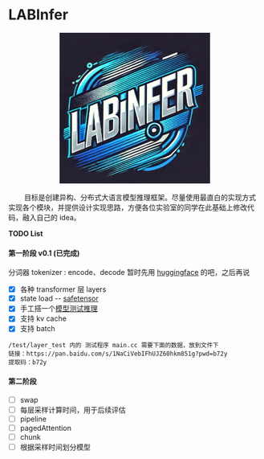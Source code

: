 # LABInfer
<p align="center">
  <img src="./assets/logo.png" width="300" alt="LABINFER">
</p>
&nbsp;&nbsp;&nbsp;&nbsp;&nbsp;&nbsp;&nbsp;&nbsp;目标是创建异构、分布式大语言模型推理框架。尽量使用最直白的实现方式实现各个模块，并提供设计实现思路，方便各位实验室的同学在此基础上修改代码，融入自己的 idea。

**TODO List**
#### 第一阶段 v0.1 (已完成)
分词器 tokenizer : encode、decode 暂时先用 [huggingface](https://github.com/huggingface/tokenizers) 的吧，之后再说
- [x] 各种 transformer 层 layers
- [x] state load -- [safetensor]([https://github.com/syoyo/safetensors-cpp)
- [x] 手工搭一个[模型测试推理](https://huggingface.co/meta-llama/Llama-3.2-1B/tree/main?library=transformers)
- [x] 支持 kv cache
- [x] 支持 batch

```
/test/layer_test 内的 测试程序 main.cc 需要下面的数据，放到文件下
链接：https://pan.baidu.com/s/1NaCiVebIFhUJZ60hkm851g?pwd=b72y 
提取码：b72y 
```

#### 第二阶段
- [ ] swap
- [ ] 每层采样计算时间，用于后续评估
- [ ] pipeline
- [ ] pagedAttention
- [ ] chunk
- [ ] 根据采样时间划分模型
